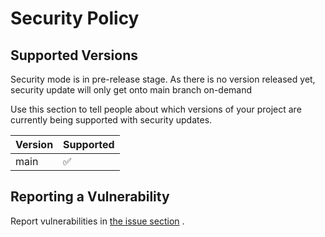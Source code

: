 # Security Policy

## Supported Versions

Security mode is in pre-release stage. As there is no version released yet, security update will only get onto main branch on-demand

Use this section to tell people about which versions of your project are
currently being supported with security updates.

| Version | Supported          |
| ------- | ------------------ |
| main    | :white_check_mark: |

## Reporting a Vulnerability

Report vulnerabilities in [the issue section](https://github.com/bricksandbraces/eloguent/issues) .
